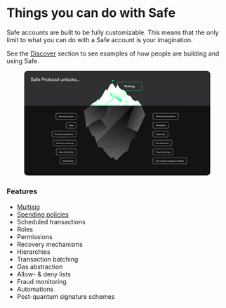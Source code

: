 # Things you can do with Safe

Safe accounts are built to be fully customizable. This means that the only limit to what you can do with a Safe account is your imagination.

See the [Discover](https://docs.gnosis-safe.io/discover/) section to see examples of how people are building and using Safe.

<figure><img src="../.gitbook/assets/Slide 16_9 - 1 (1).png" alt=""><figcaption></figcaption></figure>

### Features

* [Multisig](https://help.safe.global/en/articles/3952319-signature-policies)
* [Spending policies](https://help.safe.global/en/articles/4667979-set-up-and-use-spending-limits)
* Scheduled transactions
* Roles
* Permissions
* Recovery mechanisms
* Hierarchies
* Transaction batching
* Gas abstraction
* Allow- & deny lists
* Fraud monitoring
* Automations
* Post-quantum signature schemes
